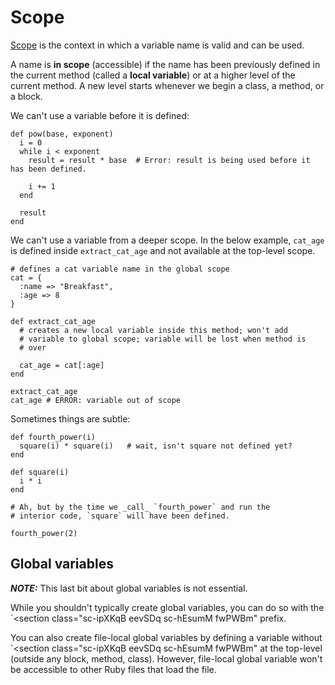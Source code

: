 
# Scope

[Scope](http://en.wikipedia.org/wiki/Scope_(computer_science)) is the context in which a variable name is valid and can be used.

A name is **in scope** (accessible) if the name has been previously defined in the current method (called a **local variable**) or at a higher level of the current method. A new level starts whenever we begin a class, a method, or a block.

We can't use a variable before it is defined:

    def pow(base, exponent)
      i = 0
      while i < exponent
        result = result * base  # Error: result is being used before it has been defined.

        i += 1
      end

      result
    end

We can't use a variable from a deeper scope. In the below example, `cat_age` is defined inside `extract_cat_age` and not available at the top-level scope.

    # defines a cat variable name in the global scope
    cat = {
      :name => "Breakfast",
      :age => 8
    }

    def extract_cat_age
      # creates a new local variable inside this method; won't add
      # variable to global scope; variable will be lost when method is
      # over

      cat_age = cat[:age]
    end

    extract_cat_age
    cat_age # ERROR: variable out of scope

Sometimes things are subtle:

    def fourth_power(i)
      square(i) * square(i)   # wait, isn't square not defined yet?
    end

    def square(i)
      i * i
    end

    # Ah, but by the time we _call_ `fourth_power` and run the
    # interior code, `square` will have been defined.

    fourth_power(2)

## Global variables

**_NOTE:_** This last bit about global variables is not essential.

While you shouldn't typically create global variables, you can do so with the `<section class="sc-ipXKqB eevSDq sc-hEsumM fwPWBm" prefix.

You can also create file-local global variables by defining a variable without `<section class="sc-ipXKqB eevSDq sc-hEsumM fwPWBm" at the top-level (outside any block, method, class). However, file-local global variable won't be accessible to other Ruby files that load the file.

